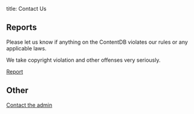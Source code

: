 title: Contact Us

## Reports

Please let us know if anything on the ContentDB violates our rules or any applicable
laws.

We take copyright violation and other offenses very seriously.

<a href="/report/" class="btn btn-primary">Report</a>

## Other

<a href="{{ admin_contact_url }}" class="btn btn-primary">Contact the admin</a>
